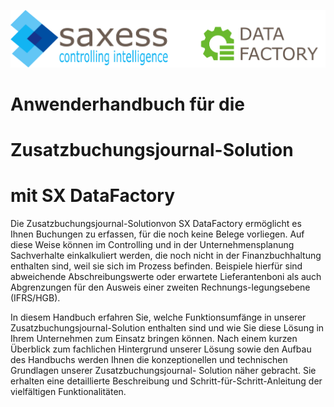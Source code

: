 ![Logo](Pictures/Introduction/Logo_DataFactory_3000x1188.png)

# Anwenderhandbuch für die 

# Zusatzbuchungsjournal-Solution

# mit SX DataFactory

Die Zusatzbuchungsjournal-Solutionvon SX DataFactory ermöglicht es Ihnen Buchungen zu erfassen, für die noch keine Belege vorliegen. Auf diese Weise können im Controlling und in der Unternehmensplanung Sachverhalte einkalkuliert werden, die noch nicht in der Finanzbuchhaltung enthalten sind, weil sie sich im Prozess befinden. Beispiele hierfür sind abweichende Abschreibungswerte oder erwartete Lieferantenboni als auch Abgrenzungen für den Ausweis einer zweiten Rechnungs-legungsebene \(IFRS/HGB\).

In diesem Handbuch erfahren Sie, welche Funktionsumfänge in unserer Zusatzbuchungsjournal-Solution enthalten sind und wie Sie diese Lösung in Ihrem Unternehmen zum Einsatz bringen können. Nach einem kurzen Überblick zum fachlichen Hintergrund unserer Lösung sowie den Aufbau des Handbuchs werden Ihnen die konzeptionellen und technischen Grundlagen unserer Zusatzbuchungsjournal- Solution näher gebracht. Sie erhalten eine detaillierte Beschreibung und Schritt-für-Schritt-Anleitung der vielfältigen Funktionalitäten.

